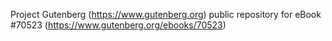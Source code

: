 Project Gutenberg (https://www.gutenberg.org) public repository for
eBook #70523 (https://www.gutenberg.org/ebooks/70523)

